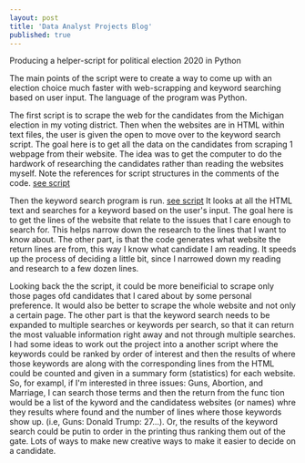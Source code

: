 ```yaml
---
layout: post
title: 'Data Analyst Projects Blog'
published: true
---
```


Producing a helper-script for political election 2020 in Python

The main points of the script were to create a way to come up with an election choice much faster with web-scrapping and keyword searching based on user input. The language of the program was Python.

The first script is to scrape the web for the candidates from the Michigan election in my voting district. Then when the websites are in HTML within text files, the user is given the open to move over to the keyword search script. The goal here is to get all the data on the candidates from scraping 1 webpage from their website. The idea was to get the computer to do the hardwork of researching the candidates rather than reading the websites myself. Note the references for script structures in the comments of the code. [see script](https://github.com/jmb004/jmb004.github.io/blob/master/_posts/keyword_ranking.py)

Then the keyword search program is run. [see script](https://github.com/jmb004/jmb004.github.io/blob/master/_posts/keyword_ranking.py) It looks at all the HTML text and searches for a keyword based on the user's input. The goal here is to get the lines of the website that relate to the issues that I care enough to search for. This helps narrow down the research to the lines that I want to know about. The other part, is that the code generates what website the return lines are from, this way I know what candidate I am reading. It speeds up the process of deciding a little bit, since I narrowed down my reading and research to a few dozen lines. 

Looking back the the script, it could be more beneificial to scrape only those pages ofd candidates that I cared about by some personal preference. It would also be better to scrape the whole website and not only a certain page. The other part is that the keyword search needs to be expanded to multiple searches or keywords per search, so that it can return the most valuable information right away and not through multiple searches. I had some ideas to work out the project into a another script where the keywords could be ranked by order of interest and then the results of where those keywords are along with the corresponding lines from the HTML could be counted and given in a summary form (statistics) for each website. So, for exampl, if I'm interested in three issues: Guns, Abortion, and Marriage, I can search those terms
and then the return from the func tion would be a list of the kyword and the candidatess websites (or names) whre they results where found and the number of lines where those keywords show up. (i.e, Guns: Donald Trump: 27...). Or, the results of the keyword search could be putin to order in the printing thus ranking them out of the gate. Lots of ways to make new creative ways to make it easier to decide on a candidate.
